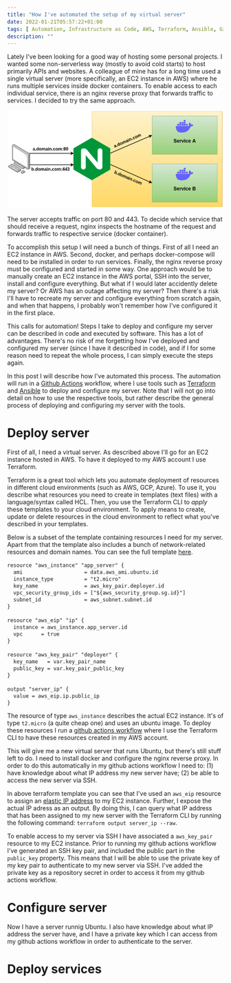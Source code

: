 ```yaml
---
title: "How I've automated the setup of my virtual server"
date: 2022-01-21T05:57:22+01:00
tags: [ Automation, Infrastructure as Code, AWS, Terraform, Ansible, Github Actions]
description: ""
---
```

Lately I've been looking for a good way of hosting some personal projects. I wanted some non-serverless way (mostly to avoid cold starts) to host primarily APIs and websites. A colleague of mine has for a long time used a single virtual server (more specifically, an EC2 instance in AWS) where he runs multiple services inside docker containers. To enable access to each individual service, there is an nginx reverse proxy that forwards traffic to services. I decided to try the same approach.

![EC2 instance, with docker containers and nginx reverse proxy](/ec2-docker.png)

The server accepts traffic on port 80 and 443. To decide which service that should receive a request, nginx inspects the hostname of the request and forwards traffic to respective service (docker container).

To accomplish this setup I will need a bunch of things. First of all I need an EC2 instance in AWS. Second, docker, and perhaps docker-compose will need to be installed in order to run services. Finally, the nginx reverse proxy must be configured and started in some way. One approach would be to manually create an EC2 instance in the AWS portal, SSH into the server, install and configure everything. But what if I would later accidently delete my server? Or AWS has an outage affecting my server? Then there's a risk I'll have to recreate my server and configure everything from scratch again, and when that happens, I probably won't remember how I've configured it in the first place.

This calls for automation! Steps I take to deploy and configure my server can be described in code and executed by software. This has a lot of advantages. There's no risk of me forgetting how I've deployed and configured my server (since I have it described in code), and if I for some reason need to repeat the whole process, I can simply execute the steps again.

In this post I will describe how I've automated this process. The automation will run in a [Github Actions](https://github.com/features/actions) workflow, where I use tools such as [Terraform](https://www.terraform.io/) and [Ansible](https://www.ansible.com/) to deploy and configure my server. Note that I will not go into detail on how to use the respective tools, but rather describe the general process of deploying and configuring my server with the tools.

# Deploy server

First of all, I need a virtual server. As described above I'll go for an EC2 instance hosted in AWS. To have it deployed to my AWS account I use Terraform.

Terraform is a great tool which lets you automate deployment of resources in different cloud environments (such as AWS, GCP, Azure). To use it, you describe what resources you need to create in templates (text files) with a language/syntax called HCL. Then, you use the Terraform CLI to *apply* these templates to your cloud environment. To apply means to create, update or delete resources in the cloud environment to reflect what you've described in your templates.

Below is a subset of the template containing resources I need for my server. Apart from that the template also includes a bunch of network-related resources and domain names. You can see the full template [here](https://github.com/Dunklas/app-server/tree/main/iac).

```hcl
resource "aws_instance" "app_server" {
  ami                    = data.aws_ami.ubuntu.id
  instance_type          = "t2.micro"
  key_name               = aws_key_pair.deployer.id
  vpc_security_group_ids = ["${aws_security_group.sg.id}"]
  subnet_id              = aws_subnet.subnet.id
}

resource "aws_eip" "ip" {
  instance = aws_instance.app_server.id
  vpc      = true
}

resource "aws_key_pair" "deployer" {
  key_name   = var.key_pair_name
  public_key = var.key_pair_public_key
}

output "server_ip" {
  value = aws_eip.ip.public_ip
}
```
The resource of type `aws_instance` describes the actual EC2 instance. It's of type `t2.micro` (a quite cheap one) and uses an ubuntu image. To deploy these resources I run a [github actions workflow](LÄNK) where I use the Terraform CLI to have these resources created in my AWS account.

This will give me a new virtual server that runs Ubuntu, but there's still stuff left to do. I need to install docker and configure the nginx reverse proxy. In order to do this automatically in my github actions workflow I need to: (1) have knowledge about what IP address my new server have; (2) be able to access the new server via SSH.

In above terraform template you can see that I've used an `aws_eip` resource to assign an [elastic IP address](LÄNK) to my EC2 instance. Further, I expose the actual IP adress as an output. By doing this, I can query what IP address that has been assigned to my new server with the Terraform CLI by running the following command: `terraform output server_ip --raw`.

To enable access to my server via SSH I have associated a `aws_key_pair` resource to my EC2 instance. Prior to running my github actions workflow I've generated an SSH key pair, and included the public part in the `public_key` property. This means that I will be able to use the private key of my key pair to authenticate to my new server via SSH. I've added the private key as a repository secret in order to access it from my github actions workflow.

# Configure server

Now I have a server runnig Ubuntu. I also have knowledge about what IP address the server have, and I have a private key which I can access from my github actions workflow in order to authenticate to the server.


# Deploy services
